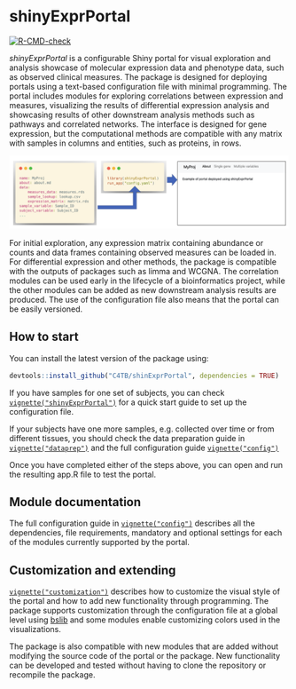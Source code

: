 
<!-- README.md is generated from README.Rmd. Please edit that file -->

# shinyExprPortal

<!-- badges: start -->

[![R-CMD-check](https://github.com/C4TB/shinyExprPortal/actions/workflows/R-CMD-check.yaml/badge.svg)](https://github.com/C4TB/shinyExprPortal/actions/workflows/R-CMD-check.yaml)
<!-- badges: end -->

*shinyExprPortal* is a configurable Shiny portal for visual exploration
and analysis showcase of molecular expression data and phenotype data,
such as observed clinical measures. The package is designed for
deploying portals using a text-based configuration file with minimal
programming. The portal includes modules for exploring correlations
between expression and measures, visualizing the results of differential
expression analysis and showcasing results of other downstream analysis
methods such as pathways and correlated networks. The interface is
designed for gene expression, but the computational methods are
compatible with any matrix with samples in columns and entities, such as
proteins, in rows.

<img src="man/figures/example.png"/>

For initial exploration, any expression matrix containing abundance or
counts and data frames containing observed measures can be loaded in.
For differential expression and other methods, the package is compatible
with the outputs of packages such as limma and WCGNA. The correlation
modules can be used early in the lifecycle of a bioinformatics project,
while the other modules can be added as new downstream analysis results
are produced. The use of the configuration file also means that the
portal can be easily versioned.

## How to start

You can install the latest version of the package using:

``` r
devtools::install_github("C4TB/shinExprPortal", dependencies = TRUE)
```

If you have samples for one set of subjects, you can check
[`vignette("shinyExprPortal")`](https://c4tb.github.io/shinyExprPortal/articles/shinyExprPortal.html)
for a quick start guide to set up the configuration file.

If your subjects have one more samples, e.g. collected over time or from
different tissues, you should check the data preparation guide in
[`vignette("dataprep")`](https://c4tb.github.io/shinyExprPortal/articles/dataprep.html)
and the full configuration guide
[`vignette("config")`](https://c4tb.github.io/shinyExprPortal/articles/config.html)

Once you have completed either of the steps above, you can open and run
the resulting app.R file to test the portal.

## Module documentation

The full configuration guide in
[`vignette("config")`](https://c4tb.github.io/shinyExprPortal/articles/config.html)
describes all the dependencies, file requirements, mandatory and
optional settings for each of the modules currently supported by the
portal.

## Customization and extending

[`vignette("customization")`](https://c4tb.github.io/shinyExprPortal/articles/customization.html)
describes how to customize the visual style of the portal and how to add
new functionality through programming. The package supports
customization through the configuration file at a global level using
[bslib](https://cran.r-project.org/web/packages/bslib/index.html) and
some modules enable customizing colors used in the visualizations.

The package is also compatible with new modules that are added without
modifying the source code of the portal or the package. New
functionality can be developed and tested without having to clone the
repository or recompile the package.
